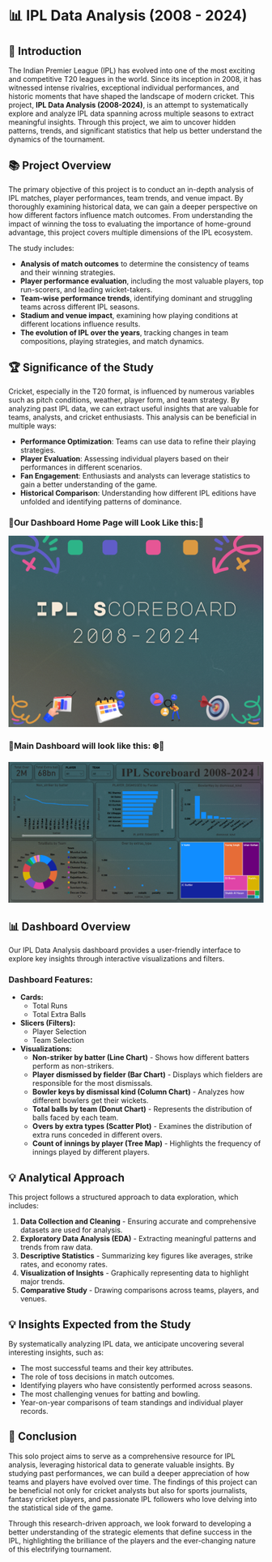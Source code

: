 # 📊 IPL Data Analysis (2008 - 2024)

## 🏏 Introduction
The Indian Premier League (IPL) has evolved into one of the most exciting and competitive T20 leagues in the world. Since its inception in 2008, it has witnessed intense rivalries, exceptional individual performances, and historic moments that have shaped the landscape of modern cricket. This project, **IPL Data Analysis (2008-2024)**, is an attempt to systematically explore and analyze IPL data spanning across multiple seasons to extract meaningful insights. Through this project, we aim to uncover hidden patterns, trends, and significant statistics that help us better understand the dynamics of the tournament.

## 📚 Project Overview
The primary objective of this project is to conduct an in-depth analysis of IPL matches, player performances, team trends, and venue impact. By thoroughly examining historical data, we can gain a deeper perspective on how different factors influence match outcomes. From understanding the impact of winning the toss to evaluating the importance of home-ground advantage, this project covers multiple dimensions of the IPL ecosystem.

The study includes:
- **Analysis of match outcomes** to determine the consistency of teams and their winning strategies.
- **Player performance evaluation**, including the most valuable players, top run-scorers, and leading wicket-takers.
- **Team-wise performance trends**, identifying dominant and struggling teams across different IPL seasons.
- **Stadium and venue impact**, examining how playing conditions at different locations influence results.
- **The evolution of IPL over the years**, tracking changes in team compositions, playing strategies, and match dynamics.

## 🏆 Significance of the Study
Cricket, especially in the T20 format, is influenced by numerous variables such as pitch conditions, weather, player form, and team strategy. By analyzing past IPL data, we can extract useful insights that are valuable for teams, analysts, and cricket enthusiasts. This analysis can be beneficial in multiple ways:
- **Performance Optimization**: Teams can use data to refine their playing strategies.
- **Player Evaluation**: Assessing individual players based on their performances in different scenarios.
- **Fan Engagement**: Enthusiasts and analysts can leverage statistics to gain a better understanding of the game.
- **Historical Comparison**: Understanding how different IPL editions have unfolded and identifying patterns of dominance.

### 📍Our Dashboard Home Page will Look Like this:🌄
![image](https://github.com/gauravlakshakar/IPL-Data-Analysis-2008---2024-/blob/main/IPL%20HOME.png)

### 📍Main Dashboard will look like this: ❄️🥀
![image](https://github.com/gauravlakshakar/IPL-Data-Analysis-2008---2024-/blob/main/IPL%20DASHBOARD.PNG)

## 📊 Dashboard Overview
Our IPL Data Analysis dashboard provides a user-friendly interface to explore key insights through interactive visualizations and filters. 

### Dashboard Features:
- **Cards:**
  - Total Runs
  - Total Extra Balls
- **Slicers (Filters):**
  - Player Selection
  - Team Selection
- **Visualizations:**
  - **Non-striker by batter (Line Chart)** - Shows how different batters perform as non-strikers.
  - **Player dismissed by fielder (Bar Chart)** - Displays which fielders are responsible for the most dismissals.
  - **Bowler keys by dismissal kind (Column Chart)** - Analyzes how different bowlers get their wickets.
  - **Total balls by team (Donut Chart)** - Represents the distribution of balls faced by each team.
  - **Overs by extra types (Scatter Plot)** - Examines the distribution of extra runs conceded in different overs.
  - **Count of innings by player (Tree Map)** - Highlights the frequency of innings played by different players.

## 💡 Analytical Approach
This project follows a structured approach to data exploration, which includes:
1. **Data Collection and Cleaning** - Ensuring accurate and comprehensive datasets are used for analysis.
2. **Exploratory Data Analysis (EDA)** - Extracting meaningful patterns and trends from raw data.
3. **Descriptive Statistics** - Summarizing key figures like averages, strike rates, and economy rates.
4. **Visualization of Insights** - Graphically representing data to highlight major trends.
5. **Comparative Study** - Drawing comparisons across teams, players, and venues.

## 💡 Insights Expected from the Study
By systematically analyzing IPL data, we anticipate uncovering several interesting insights, such as:
- The most successful teams and their key attributes.
- The role of toss decisions in match outcomes.
- Identifying players who have consistently performed across seasons.
- The most challenging venues for batting and bowling.
- Year-on-year comparisons of team standings and individual player records.

## 🎯 Conclusion
This solo project aims to serve as a comprehensive resource for IPL analysis, leveraging historical data to generate valuable insights. By studying past performances, we can build a deeper appreciation of how teams and players have evolved over time. The findings of this project can be beneficial not only for cricket analysts but also for sports journalists, fantasy cricket players, and passionate IPL followers who love delving into the statistical side of the game.

Through this research-driven approach, we look forward to developing a better understanding of the strategic elements that define success in the IPL, highlighting the brilliance of the players and the ever-changing nature of this electrifying tournament.

